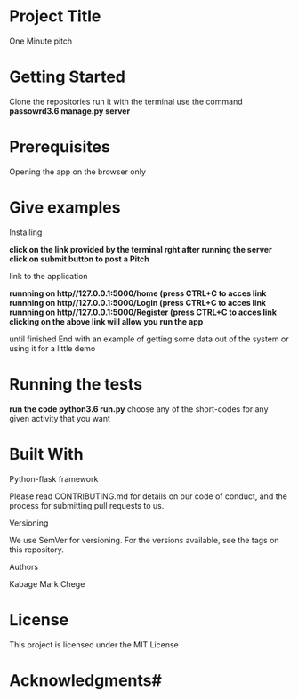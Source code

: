 # Project Title #

One Minute pitch

# Getting Started 

Clone the repositories
run it with the terminal
use the command **passowrd3.6 manage.py server**

# Prerequisites

Opening the app on the browser only

# Give examples
Installing

**click on the link provided by the terminal rght after running the server**
**click on submit button to post a Pitch**

link to the application

**runnning on http//127.0.0.1:5000/home (press CTRL+C to acces link**
**runnning on http//127.0.0.1:5000/Login (press CTRL+C to acces link**
**runnning on http//127.0.0.1:5000/Register (press CTRL+C to acces link**
**clicking on the above link will allow you run the app**

until finished
End with an example of getting some data out of the system or using it for a little demo

# Running the tests

**run the code python3.6 run.py**
choose any of the short-codes for any given activity that you want  

# Built With

Python-flask framework

Please read CONTRIBUTING.md for details on our code of conduct, and the process for submitting pull requests to us.

Versioning

We use SemVer for versioning. For the versions available, see the tags on this repository.

Authors

Kabage Mark Chege

# License

This project is licensed under the MIT License 

# Acknowledgments# 